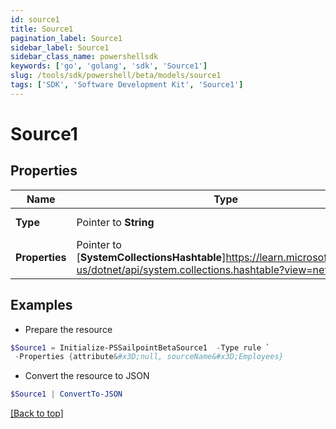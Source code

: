 ```yaml
---
id: source1
title: Source1
pagination_label: Source1
sidebar_label: Source1
sidebar_class_name: powershellsdk
keywords: ['go', 'golang', 'sdk', 'Source1'] 
slug: /tools/sdk/powershell/beta/models/source1
tags: ['SDK', 'Software Development Kit', 'Source1']
---
```



# Source1

## Properties

Name | Type | Description | Notes
------------ | ------------- | ------------- | -------------
**Type** |  Pointer to **String** | The type of the source | [optional] 
**Properties** |  Pointer to [**SystemCollectionsHashtable**]https://learn.microsoft.com/en-us/dotnet/api/system.collections.hashtable?view=net-8.0 | The source properties | [optional] 

## Examples

- Prepare the resource
```powershell
$Source1 = Initialize-PSSailpointBetaSource1  -Type rule `
 -Properties {attribute&#x3D;null, sourceName&#x3D;Employees}
```

- Convert the resource to JSON
```powershell
$Source1 | ConvertTo-JSON
```


[[Back to top]](#) 

